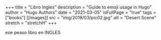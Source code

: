 +++
title = "Libro Ingles"
description = "Guide to emoji usage in Hugo"
author = "Hugo Authors"
date = "2021-03-05"
isFullPage = "true"
tags = ["books"]
[[images]]
  src = "img/2019/03/pic02.jpg"
  alt = "Desert Scene"
  stretch = "stretchH"
+++



ese peaso libro en INGLES
